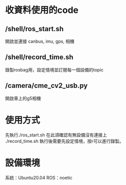 # 收資料使用的code
## /shell/ros_start.sh
開啟並連接 canbus, imu, gps, 相機
## /shell/record_time.sh
錄製rosbag用，設定情境並訂閱每一個設備的topic
## /camera/cme_cv2_usb.py
開啟車上的g5相機

# 使用方式
先執行./ros_start.sh 在此須確認有無設備沒有連接上 \
./record_time.sh 執行後需要先設定情境，按r可以進行錄製。

# 設備環境
系統：Ubuntu20.04
ROS：noetic
